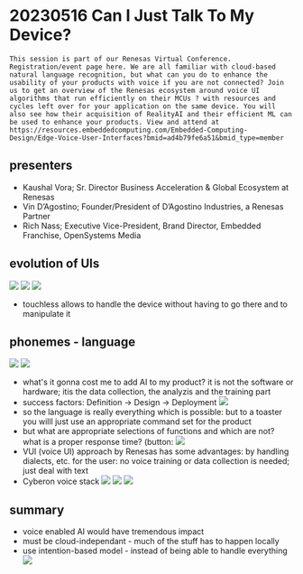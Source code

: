 # 20230516 Can I Just Talk To My Device?

```
This session is part of our Renesas Virtual Conference. Registration/event page here. We are all familiar with cloud-based natural language recognition, but what can you do to enhance the usability of your products with voice if you are not connected? Join us to get an overview of the Renesas ecosystem around voice UI algorithms that run efficiently on their MCUs ? with resources and cycles left over for your application on the same device. You will also see how their acquisition of RealityAI and their efficient ML can be used to enhance your products. View and attend at https://resources.embeddedcomputing.com/Embedded-Computing-Design/Edge-Voice-User-Interfaces?bmid=ad4b79fe6a51&bmid_type=member
```

## presenters
* Kaushal Vora; Sr. Director Business Acceleration & Global Ecosystem at Renesas
* Vin D’Agostino; Founder/President of D’Agostino Industries, a Renesas Partner
* Rich Nass; Executive Vice-President, Brand Director, Embedded Franchise, OpenSystems Media

## evolution of UIs
![](img00.png)
![](img01.png)
![](img02.png)
* touchless allows to handle the device without having to go there and to manipulate it
## phonemes - language
![](img03.png)
![](img04.png)
* what's it gonna cost me to add AI to my product? it is not the software or hardware; itis the data collection, the analyzis and the training part
* success factors: Definition -> Design -> Deployment
![](img05.png)
* so the language is really everything which is possible: but to a toaster you willl just use an appropriate command set for the product
* but what are appropriate selections of functions and which are not? what is a proper response time? (button: 
![](img06.png)
* VUI (voice UI) approach by Renesas has some advantages: by handling dialects, etc. for the user: no voice training or data collection is needed; just deal with text
* Cyberon voice stack
![](img07.png)
![](img08.png)
![](img09.png)
## summary
* voice enabled AI would have tremendous impact
* must be cloud-independant - much of the stuff has to happen locally
* use intention-based model - instead of being able to handle everything
![](img10.png)

